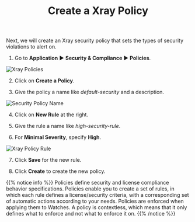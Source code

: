 ﻿---
title: "Create a Xray Policy"
chapter: false
weight: 425
pre: "<b>4.2.5 </b>"
---

Next, we will create an Xray security policy that sets the types of security violations to alert on.

1. Go to **Application** ► **Security & Compliance** ► **Policies**.

![Xray Policies](/images/xray-policies.png)

2. Click on **Create a Policy**.

3. Give the policy a name like _default-security_ and a description.

![Security Policy Name](/images/security-policy-name.png)

4. Click on **New Rule** at the right.

5. Give the rule a name like _high-security-rule_.

6. For **Minimal Severity**, specify **High**.

![Xray Policy Rule](/images/xray-policy-rule.png)

7. Click **Save** for the new rule.

8. Click **Create** to create the new policy.

{{% notice info %}}
Policies define security and license compliance behavior specifications. Policies enable you to create a set of rules, in which each rule defines a license/security criteria, with a corresponding set of automatic actions according to your needs. Policies are enforced when applying them to Watches. A policy is contextless, which means that it only defines what to enforce and not what to enforce it on. 
{{% /notice %}}

